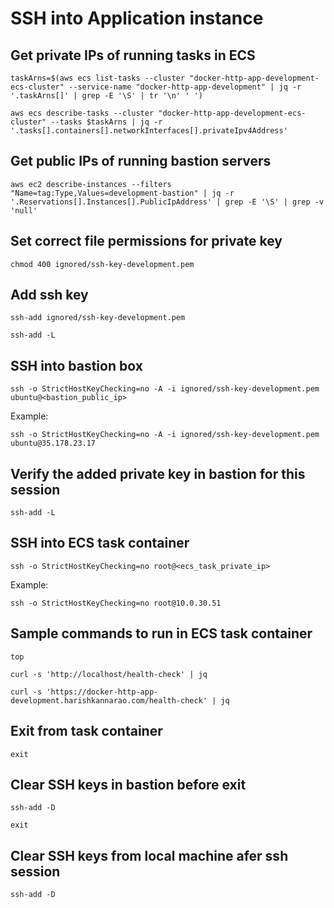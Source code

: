 # SSH into Application instance 

## Get private IPs of running tasks in ECS

    taskArns=$(aws ecs list-tasks --cluster "docker-http-app-development-ecs-cluster" --service-name "docker-http-app-development" | jq -r '.taskArns[]' | grep -E '\S' | tr '\n' ' ')

    aws ecs describe-tasks --cluster "docker-http-app-development-ecs-cluster" --tasks $taskArns | jq -r '.tasks[].containers[].networkInterfaces[].privateIpv4Address'

## Get public IPs of running bastion servers

    aws ec2 describe-instances --filters "Name=tag:Type,Values=development-bastion" | jq -r '.Reservations[].Instances[].PublicIpAddress' | grep -E '\S' | grep -v 'null'

## Set correct file permissions for private key

    chmod 400 ignored/ssh-key-development.pem

## Add ssh key

    ssh-add ignored/ssh-key-development.pem

    ssh-add -L

## SSH into bastion box

    ssh -o StrictHostKeyChecking=no -A -i ignored/ssh-key-development.pem ubuntu@<bastion_public_ip>

Example:

    ssh -o StrictHostKeyChecking=no -A -i ignored/ssh-key-development.pem ubuntu@35.178.23.17

## Verify the added private key in bastion for this session

    ssh-add -L

## SSH into ECS task container

    ssh -o StrictHostKeyChecking=no root@<ecs_task_private_ip>

Example:

    ssh -o StrictHostKeyChecking=no root@10.0.30.51

## Sample commands to run in ECS task container

    top

    curl -s 'http://localhost/health-check' | jq

    curl -s 'https://docker-http-app-development.harishkannarao.com/health-check' | jq

## Exit from task container

    exit

## Clear SSH keys in bastion before exit

    ssh-add -D 

    exit

## Clear SSH keys from local machine afer ssh session

    ssh-add -D